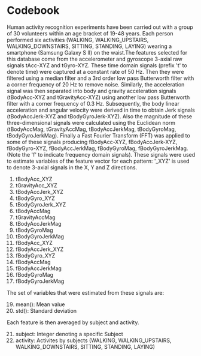 # Codebook

Human activity recognition experiments have been carried out with a group of 30 volunteers within an age bracket of 19-48 years. Each person performed six activities (WALKING, WALKING_UPSTAIRS, WALKING_DOWNSTAIRS, SITTING, STANDING, LAYING) wearing a smartphone (Samsung Galaxy S II) on the waist.The features selected for this database come from the accelerometer and gyroscope 3-axial raw signals tAcc-XYZ and tGyro-XYZ. These time domain signals (prefix 't' to denote time) were captured at a constant rate of 50 Hz. Then they were filtered using a median filter and a 3rd order low pass Butterworth filter with a corner frequency of 20 Hz to remove noise. Similarly, the acceleration signal was then separated into body and gravity acceleration signals (tBodyAcc-XYZ and tGravityAcc-XYZ) using another low pass Butterworth filter with a corner frequency of 0.3 Hz. Subsequently, the body linear acceleration and angular velocity were derived in time to obtain Jerk signals (tBodyAccJerk-XYZ and tBodyGyroJerk-XYZ). Also the magnitude of these three-dimensional signals were calculated using the Euclidean norm (tBodyAccMag, tGravityAccMag, tBodyAccJerkMag, tBodyGyroMag, tBodyGyroJerkMag). Finally a Fast Fourier Transform (FFT) was applied to some of these signals producing fBodyAcc-XYZ, fBodyAccJerk-XYZ, fBodyGyro-XYZ, fBodyAccJerkMag, fBodyGyroMag, fBodyGyroJerkMag. (Note the 'f' to indicate frequency domain signals). These signals were used to estimate variables of the feature vector for each pattern: '_XYZ' is used to denote 3-axial signals in the X, Y and Z directions.

1) tBodyAcc_XYZ 
2) tGravityAcc_XYZ
3) tBodyAccJerk_XYZ
4) tBodyGyro_XYZ
5) tBodyGyroJerk_XYZ
6) tBodyAccMag
8) tGravityAccMag
9) tBodyAccJerkMag
10) tBodyGyroMag
11) tBodyGyroJerkMag
12) fBodyAcc_XYZ
13) fBodyAccJerk_XYZ
14) fBodyGyro_XYZ
15) fBodyAccMag
16) fBodyAccJerkMag
17) fBodyGyroMag
18) fBodyGyroJerkMag

The set of variables that were estimated from these signals are: 

19) mean(): Mean value
20) std(): Standard deviation

Each feature is then averaged by subject and activity.

21) subject: Integer denoting a specific Subject
22) activity: Activites by subjects (WALKING, WALKING_UPSTAIRS, WALKING_DOWNSTAIRS, SITTING, STANDING, LAYING)

